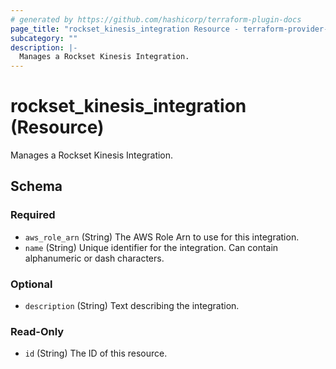 ```yaml
---
# generated by https://github.com/hashicorp/terraform-plugin-docs
page_title: "rockset_kinesis_integration Resource - terraform-provider-rockset"
subcategory: ""
description: |-
  Manages a Rockset Kinesis Integration.
---
```


# rockset_kinesis_integration (Resource)

Manages a Rockset Kinesis Integration.



<!-- schema generated by tfplugindocs -->
## Schema

### Required

- `aws_role_arn` (String) The AWS Role Arn to use for this integration.
- `name` (String) Unique identifier for the integration. Can contain alphanumeric or dash characters.

### Optional

- `description` (String) Text describing the integration.

### Read-Only

- `id` (String) The ID of this resource.


